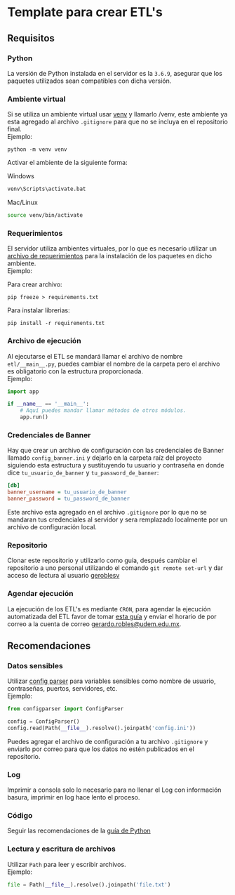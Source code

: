 # Template para crear ETL's
## Requisitos
### Python
La versión de Python instalada en el servidor es la `3.6.9`, asegurar que los paquetes utilizados sean compatibles con dicha versión.

### Ambiente virtual
Si se utiliza un ambiente virtual usar [venv](https://docs.python.org/3/tutorial/venv.html) y llamarlo /venv, este ambiente ya esta agregado al archivo `.gitignore` para que no se incluya en el repositorio final.  
Ejemplo:
```shell
python -m venv venv
```

Activar el ambiente de la siguiente forma:  

Windows
```bash
venv\Scripts\activate.bat
```

Mac/Linux
```bash
source venv/bin/activate
```

### Requerimientos
El servidor utiliza ambientes virtuales, por lo que es necesario utilizar un [archivo de requerimientos](https://pip.pypa.io/en/stable/user_guide/#requirements-files) para la instalación de los paquetes en dicho ambiente.  
Ejemplo:

Para crear archivo:
```shell
pip freeze > requirements.txt
```

Para instalar librerias:
```shell
pip install -r requirements.txt
```

### Archivo de ejecución
Al ejecutarse el ETL se mandará llamar el archivo de nombre `etl/__main__.py`, puedes cambiar el nombre de la carpeta pero el archivo es obligatorio con la estructura proporcionada.  
Ejemplo:
```python
import app

if __name__ == '__main__':
    # Aquí puedes mandar llamar métodos de otros módulos.
    app.run()
```

### Credenciales de Banner
Hay que crear un archivo de configuración con las credenciales de Banner llamado `config_banner.ini` y dejarlo en la carpeta raíz del proyecto siguiendo esta estructura y sustituyendo tu usuario y contraseña en donde dice `tu_usuario_de_banner` y `tu_password_de_banner`:  
```ini
[db]
banner_username = tu_usuario_de_banner
banner_password = tu_password_de_banner
```
Este archivo esta agregado en el archivo `.gitignore` por lo que no se mandaran tus credenciales al servidor y sera remplazado localmente por un archivo de configuración local.

### Repositorio
Clonar este repositorio y utilizarlo como guía, después cambiar el repositorio a uno personal utilizando el comando `git remote set-url` y dar acceso de lectura al usuario [geroblesv](https://github.com/geroblesv/)

### Agendar ejecución
La ejecución de los ETL's es mediante `CRON`, para agendar la ejecución automatizada del ETL favor de tomar [esta guía](https://crontab.guru/) y envíar el horario de por correo a la cuenta de correo gerardo.robles@udem.edu.mx.

## Recomendaciones
### Datos sensibles
Utilizar [config parser](https://docs.python.org/3/library/configparser.html) para variables sensibles como nombre de usuario, contraseñas, puertos, servidores, etc.  
Ejemplo:
```python 
from configparser import ConfigParser

config = ConfigParser()
config.read(Path(__file__).resolve().joinpath('config.ini'))
```
Puedes agregar el archivo de configuración a tu archivo `.gitignore` y enviarlo por correo para que los datos no estén publicados en el repositorio.
### Log
Imprimir a consola solo lo necesario para no llenar el Log con información basura, imprimir en log hace lento el proceso.
### Código
Seguir las recomendaciones de la [guía de Python](https://www.python.org/dev/peps/pep-0008/)
### Lectura y escritura de archivos
Utilizar `Path` para leer y escribir archivos.  
Ejemplo:
```python
file = Path(__file__).resolve().joinpath('file.txt')
```
